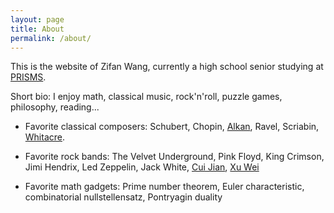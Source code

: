 ```yaml
---
layout: page
title: About
permalink: /about/
---
```


This is the website of Zifan Wang, currently a high school senior
studying at [PRISMS](https://prismsus.org).

Short bio: I enjoy math, classical music, rock'n'roll, puzzle games,
philosophy, reading...

- Favorite classical composers: Schubert, Chopin, 
[Alkan](https://en.wikipedia.org/wiki/Charles-Valentin_Alkan), 
Ravel, Scriabin, [Whitacre](https://ericwhitacre.com/).

- Favorite rock bands: The Velvet Underground, Pink Floyd, 
King Crimson, Jimi Hendrix, Led Zeppelin, Jack White, 
[Cui Jian](https://en.wikipedia.org/wiki/Cui_Jian),
[Xu Wei](https://en.wikipedia.org/wiki/Xu_Wei_(musician))

- Favorite math gadgets: Prime number theorem,
Euler characteristic, combinatorial nullstellensatz,
Pontryagin duality
